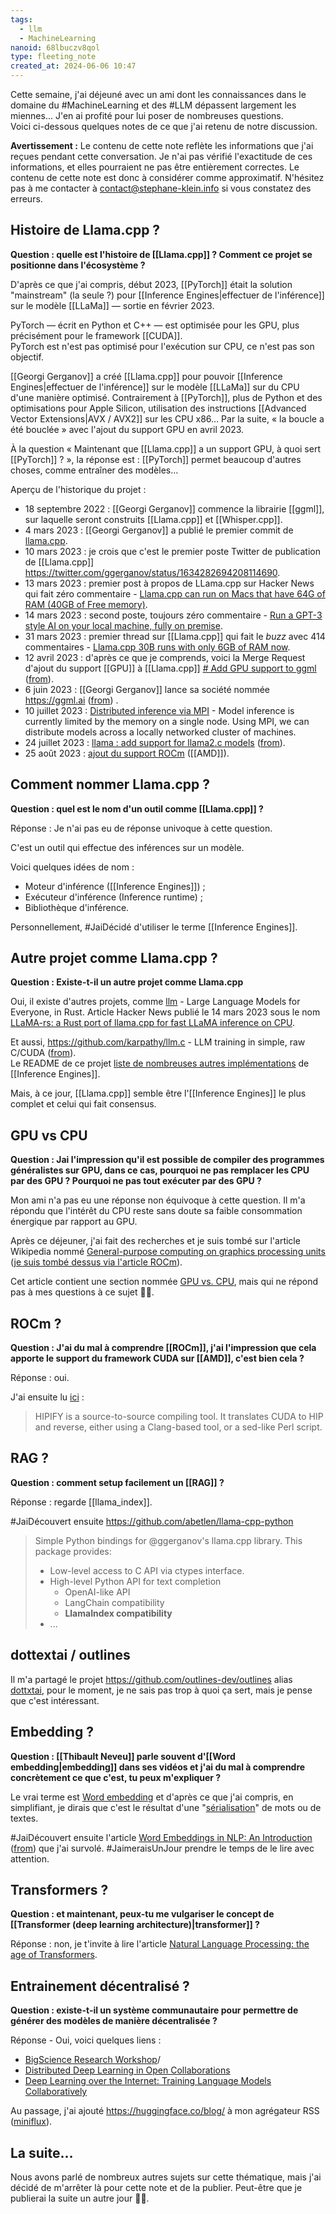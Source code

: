 ```yaml
---
tags:
  - llm
  - MachineLearning
nanoid: 68lbuczv8qol
type: fleeting_note
created_at: 2024-06-06 10:47
---
```

Cette semaine, j'ai déjeuné avec un ami dont les connaissances dans le domaine du #MachineLearning et des #LLM dépassent largement les miennes... J'en ai profité pour lui poser de nombreuses questions.  
Voici ci-dessous quelques notes de ce que j'ai retenu de notre discussion.

**Avertissement :** Le contenu de cette note reflète les informations que j'ai reçues pendant cette conversation. Je n'ai pas vérifié l'exactitude de ces informations, et elles pourraient ne pas être entièrement correctes. Le contenu de cette note est donc à considérer comme approximatif. N'hésitez pas à me contacter à <contact@stephane-klein.info> si vous constatez des erreurs.

## Histoire de Llama.cpp ?

**Question : quelle est l'histoire de [[Llama.cpp]] ? Comment ce projet se positionne dans l'écosystème ?**

D'après ce que j'ai compris, début 2023, [[PyTorch]] était la solution "mainstream" (la seule ?) pour [[Inference Engines|effectuer de l'inférence]] sur le modèle [[LLaMa]] — sortie en février 2023.  

PyTorch — écrit en Python et C++ — est optimisée pour les GPU, plus précisément pour le framework [[CUDA]].  
PyTorch est n'est pas optimisé pour l'exécution sur CPU, ce n'est pas son objectif.

[[Georgi Gerganov]] a créé [[Llama.cpp]] pour pouvoir [[Inference Engines|effectuer de l'inférence]] sur le modèle [[LLaMa]] sur du CPU d'une manière optimisé. Contrairement à [[PyTorch]], plus de Python et des optimisations pour Apple Silicon, utilisation des instructions [[Advanced Vector Extensions|AVX / AVX2]] sur les CPU x86…
Par la suite, « la boucle a été bouclée » avec l'ajout du support GPU en avril 2023.

À la question « Maintenant que [[Llama.cpp]] a un support GPU, à quoi sert [[PyTorch]] ? », la réponse est : [[PyTorch]] permet beaucoup d'autres choses, comme entraîner des modèles…

Aperçu de l'historique du projet :

- 18 septembre 2022 : [[Georgi Gerganov]] commence la librairie [[ggml]], sur laquelle seront construits [[Llama.cpp]] et [[Whisper.cpp]].
- 4 mars 2023 : [[Georgi Gerganov]] a publié le premier commit de [llama.cpp](https://github.com/ggerganov/llama.cpp/graphs/contributors).
- 10 mars 2023 : je crois que c'est le premier poste Twitter de publication de [[Llama.cpp]] <https://twitter.com/ggerganov/status/1634282694208114690>.
- 13 mars 2023 : premier post à propos de LLama.cpp sur Hacker News qui fait zéro commentaire - [Llama.cpp can run on Macs that have 64G of RAM (40GB of Free memory)](https://news.ycombinator.com/item?id=35135375).
- 14 mars 2023 : second poste, toujours zéro commentaire - [Run a GPT-3 style AI on your local machine, fully on premise](https://news.ycombinator.com/item?id=35146267).
- 31 mars 2023 : premier thread sur [[Llama.cpp]] qui fait le *buzz* avec 414 commentaires - [Llama.cpp 30B runs with only 6GB of RAM now](https://news.ycombinator.com/item?id=35393284).
- 12 avril 2023 : d'après ce que je comprends, voici la Merge Request d'ajout du support [[GPU]] à [[Llama.cpp]] [# Add GPU support to ggml](https://github.com/ggerganov/llama.cpp/discussions/915) ([from](https://twitter.com/ggerganov/status/1646162608133750787)).
- 6 juin 2023 : [[Georgi Gerganov]] lance sa société nommée https://ggml.ai ([from](https://twitter.com/ggerganov/status/1666120568993730561)) .
- 10 juillet 2023 : [Distributed inference via MPI](https://github.com/ggerganov/llama.cpp/pull/2099) - Model inference is currently limited by the memory on a single node. Using MPI, we can distribute models across a locally networked cluster of machines.
- 24 juillet 2023 : [llama : add support for llama2.c models](https://github.com/ggerganov/llama.cpp/issues/2379) ([from](https://twitter.com/ggerganov/status/1683574709470875649)).
- 25 août 2023 : [ajout du support ROCm](https://github.com/ggerganov/llama.cpp/pull/1087) ([[AMD]]).

## Comment nommer Llama.cpp ?

**Question : quel est le nom d'un outil comme [[Llama.cpp]] ?**

Réponse : Je n'ai pas eu de réponse univoque à cette question.

C'est un outil qui effectue des inférences sur un modèle.

Voici quelques idées de nom :

- Moteur d'inférence ([[Inference Engines]]) ;
- Exécuteur d'inférence (Inference runtime) ;
- Bibliothèque d'inférence.

Personnellement, #JaiDécidé  d'utiliser le terme [[Inference Engines]].

## Autre projet comme Llama.cpp ?

**Question : Existe-t-il un autre projet comme Llama.cpp**

Oui, il existe d'autres projets, comme [llm](https://github.com/rustformers/llm) - Large Language Models for Everyone, in Rust. Article Hacker News publié le 14 mars 2023 sous le nom [LLaMA-rs: a Rust port of llama.cpp for fast LLaMA inference on CPU](https://news.ycombinator.com/item?id=35151173).

Et aussi, https://github.com/karpathy/llm.c - LLM training in simple, raw C/CUDA ([from](https://twitter.com/karpathy/status/1777427944971083809)).  
Le README de ce projet [liste de nombreuses autres implémentations](https://github.com/karpathy/llm.c?tab=readme-ov-file#notable-forks) de [[Inference Engines]].

Mais, à ce jour, [[Llama.cpp]] semble être l'[[Inference Engines]] le plus complet et celui qui fait consensus.

## GPU vs CPU

**Question : Jai l'impression qu'il est possible de compiler des programmes généralistes sur GPU, dans ce cas, pourquoi ne pas remplacer les CPU par des GPU ? Pourquoi ne pas tout exécuter par des GPU ?**

Mon ami n'a pas eu une réponse non équivoque à cette question. Il m'a répondu que l'intérêt du CPU reste sans doute sa faible consommation énergique par rapport au GPU.

Après ce déjeuner, j'ai fait des recherches et je suis tombé sur l'article Wikipedia nommé [General-purpose computing on graphics processing units](https://en.wikipedia.org/wiki/General-purpose_computing_on_graphics_processing_units) ([je suis tombé dessus via l'article ROCm](https://en.wikipedia.org/wiki/ROCm)).

Cet article contient une section nommée [GPU vs. CPU](https://en.wikipedia.org/wiki/General-purpose_computing_on_graphics_processing_units#GPU_vs._CPU), mais qui ne répond pas à mes questions à ce sujet 🤷‍♂️.

## ROCm ?

**Question : J'ai du mal à comprendre [[ROCm]], j'ai l'impression que cela apporte le support du framework CUDA sur [[AMD]], c'est bien cela ?**

Réponse : oui.

J'ai ensuite lu [ici](https://en.wikipedia.org/wiki/ROCm#HIPIFY) :

> HIPIFY is a source-to-source compiling tool. It translates CUDA to HIP and reverse, either using a Clang-based tool, or a sed-like Perl script. 

## RAG ?

**Question : comment setup facilement un [[RAG]] ?**

Réponse : regarde [[llama_index]].

#JaiDécouvert ensuite https://github.com/abetlen/llama-cpp-python

> Simple Python bindings for @ggerganov's llama.cpp library. This package provides:
> - Low-level access to C API via ctypes interface.
> - High-level Python API for text completion
> 	- OpenAI-like API
> 	- LangChain compatibility
> 	- **LlamaIndex compatibility**
> - ...

## dottextai / outlines

Il m'a partagé le projet https://github.com/outlines-dev/outlines alias [dottxtai](https://twitter.com/dottxtai), pour le moment, je ne sais pas trop à quoi ça sert, mais je pense que c'est intéressant.

## Embedding ?

**Question : [[Thibault Neveu]] parle souvent d'[[Word embedding|embedding]] dans ses vidéos et j'ai du mal à comprendre concrètement ce que c'est, tu peux m'expliquer ?**

Le vrai terme est [Word embedding](https://en.wikipedia.org/wiki/Word_embedding) et d'après ce que j'ai compris, en simplifiant, je dirais que c'est le résultat d'une "[sérialisation](https://fr.wikipedia.org/wiki/S%C3%A9rialisation)" de mots ou de textes.

#JaiDécouvert ensuite l'article [Word Embeddings in NLP: An Introduction](https://hunterheidenreich.com/posts/intro-to-word-embeddings/) ([from](https://www.scaleway.com/en/blog/building-a-machine-reading-comprehension-system-using-the-latest-advances-in-deep-learning-for-nlp/)) que j'ai survolé. #JaimeraisUnJour prendre le temps de le lire avec attention.

## Transformers ?

**Question : et maintenant, peux-tu me vulgariser le concept de [[Transformer (deep learning architecture)|transformer]] ?**

Réponse : non, je t'invite à lire l'article [Natural Language Processing: the age of Transformers](https://www.scaleway.com/en/blog/building-a-machine-reading-comprehension-system-using-the-latest-advances-in-deep-learning-for-nlp/).

## Entrainement décentralisé ?

**Question : existe-t-il un système communautaire pour permettre de générer des modèles de manière décentralisée ?**

Réponse - Oui, voici quelques liens :

- [BigScience Research Workshop](https://bigscience.huggingface.co)/
- [Distributed Deep Learning in Open Collaborations](https://arxiv.org/abs/2106.10207)
- [Deep Learning over the Internet: Training Language Models Collaboratively](https://huggingface.co/blog/collaborative-training)

Au passage, j'ai ajouté https://huggingface.co/blog/ à mon agrégateur RSS ([miniflux](https://github.com/miniflux/v2)).

## La suite…

Nous avons parlé de nombreux autres sujets sur cette thématique, mais j'ai décidé de m'arrêter là pour cette note et de la publier. Peut-être que je publierai la suite un autre jour 🤷‍♂️.

